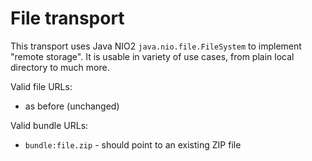 <!---
 Licensed to the Apache Software Foundation (ASF) under one or more
 contributor license agreements.  See the NOTICE file distributed with
 this work for additional information regarding copyright ownership.
 The ASF licenses this file to You under the Apache License, Version 2.0
 (the "License"); you may not use this file except in compliance with
 the License.  You may obtain a copy of the License at

      http://www.apache.org/licenses/LICENSE-2.0

 Unless required by applicable law or agreed to in writing, software
 distributed under the License is distributed on an "AS IS" BASIS,
 WITHOUT WARRANTIES OR CONDITIONS OF ANY KIND, either express or implied.
 See the License for the specific language governing permissions and
 limitations under the License.
-->

# File transport

This transport uses Java NIO2 `java.nio.file.FileSystem` to implement "remote storage". It is usable in variety of
use cases, from plain local directory to much more.

Valid file URLs:
* as before (unchanged)

Valid bundle URLs:
* `bundle:file.zip` - should point to an existing ZIP file
